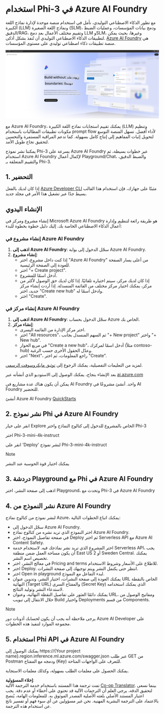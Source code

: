 <!--
CO_OP_TRANSLATOR_METADATA:
{
  "original_hash": "3a1e48b628022485aac989c9f733e792",
  "translation_date": "2025-07-17T05:18:55+00:00",
  "source_file": "md/02.QuickStart/AzureAIFoundry_QuickStart.md",
  "language_code": "ar"
}
-->
# **استخدام Phi-3 في Azure AI Foundry**

مع تطور الذكاء الاصطناعي التوليدي، نأمل في استخدام منصة موحدة لإدارة نماذج اللغة الكبيرة (LLM) ونماذج اللغة الصغيرة (SLM)، ودمج بيانات المؤسسات، وعمليات الضبط الدقيق/RAG، وتقييم مختلف الأعمال بعد دمج LLM وSLM، وغيرها، بحيث يمكن لتطبيقات الذكاء الاصطناعي التوليدي أن تُنفذ بشكل أذكى. [Azure AI Foundry](https://ai.azure.com) هي منصة تطبيقات ذكاء اصطناعي توليدي على مستوى المؤسسات.

![aistudo](../../../../translated_images/aifoundry_home.f28a8127c96c7d93d6fb1d0a69b635bc36834da1f0615d7d2b8be216021d9eeb.ar.png)

مع Azure AI Foundry، يمكنك تقييم استجابات نماذج اللغة الكبيرة (LLM) وتنظيم مكونات تطبيقات المطالبات باستخدام prompt flow لأداء أفضل. تسهل المنصة التوسع لتحويل إثبات المفاهيم إلى إنتاج كامل بسهولة. كما تدعم المراقبة المستمرة والتحسين لتحقيق نجاح طويل الأمد.

يمكننا نشر نموذج Phi-3 بسرعة على Azure AI Foundry عبر خطوات بسيطة، ثم استخدام Azure AI Foundry لإكمال أعمال Playground/Chat، والضبط الدقيق، والتقييم المتعلقة بـ Phi-3.

## **1. التحضير**

إذا كان لديك بالفعل [Azure Developer CLI](https://learn.microsoft.com/azure/developer/azure-developer-cli/overview?WT.mc_id=aiml-138114-kinfeylo) مثبتًا على جهازك، فإن استخدام هذا القالب بسيط جدًا عبر تشغيل هذا الأمر في مجلد جديد.

## الإنشاء اليدوي

إنشاء مشروع ومركز في Microsoft Azure AI Foundry هو طريقة رائعة لتنظيم وإدارة أعمال الذكاء الاصطناعي الخاصة بك. إليك دليل خطوة بخطوة للبدء:

### إنشاء مشروع في Azure AI Foundry

1. **اذهب إلى Azure AI Foundry**: سجّل الدخول إلى بوابة Azure AI Foundry.
2. **إنشاء مشروع**:
   - إذا كنت داخل مشروع، اختر "Azure AI Foundry" من أعلى يسار الصفحة للعودة إلى الصفحة الرئيسية.
   - اختر "+ Create project".
   - أدخل اسمًا للمشروع.
   - إذا كان لديك مركز، سيتم اختياره تلقائيًا. إذا كان لديك حق الوصول لأكثر من مركز، يمكنك اختيار مركز مختلف من القائمة المنسدلة. إذا أردت إنشاء مركز جديد، اختر "Create new hub" وادخل اسمًا له.
   - اختر "Create".

### إنشاء مركز في Azure AI Foundry

1. **اذهب إلى Azure AI Foundry**: سجّل الدخول بحساب Azure الخاص بك.
2. **إنشاء مركز**:
   - اختر مركز الإدارة من القائمة اليسرى.
   - اختر "All resources"، ثم السهم المنسدل بجانب "+ New project" واختر "+ New hub".
   - في مربع الحوار "Create a new hub"، أدخل اسمًا لمركزك (مثلاً contoso-hub) وعدّل الحقول الأخرى حسب الرغبة.
   - اختر "Next"، راجع المعلومات، ثم اختر "Create".

لمزيد من التعليمات التفصيلية، يمكنك الرجوع إلى [توثيق مايكروسوفت الرسمي](https://learn.microsoft.com/azure/ai-studio/how-to/create-projects).

بعد الإنشاء بنجاح، يمكنك الوصول إلى الاستوديو الذي أنشأته عبر [ai.azure.com](https://ai.azure.com/)

يمكن أن يكون هناك عدة مشاريع في AI Foundry واحد. أنشئ مشروعًا في AI Foundry للتحضير.

أنشئ Azure AI Foundry [QuickStarts](https://learn.microsoft.com/azure/ai-studio/quickstarts/get-started-code)

## **2. نشر نموذج Phi في Azure AI Foundry**

انقر على خيار Explore الخاص بالمشروع للدخول إلى كتالوج النماذج واختر Phi-3

اختر Phi-3-mini-4k-instruct

انقر على 'Deploy' لنشر نموذج Phi-3-mini-4k-instruct

> [!NOTE]
>
> يمكنك اختيار قوة الحوسبة عند النشر

## **3. دردشة Playground مع Phi في Azure AI Foundry**

اذهب إلى صفحة النشر، اختر Playground، وتحدث مع Phi-3 في Azure AI Foundry

## **4. نشر النموذج من Azure AI Foundry**

لنشر نموذج من كتالوج نماذج Azure، يمكنك اتباع الخطوات التالية:

- سجّل الدخول إلى Azure AI Foundry.
- اختر النموذج الذي تريد نشره من كتالوج نماذج Azure AI Foundry.
- في صفحة تفاصيل النموذج، اختر Deploy ثم اختر Serverless API مع Azure AI Content Safety.
- اختر المشروع الذي تريد نشر نماذجك فيه. لاستخدام خدمة Serverless API، يجب أن يكون مساحة العمل ضمن منطقة East US 2 أو Sweden Central. يمكنك تخصيص اسم النشر.
- في معالج النشر، اختر Pricing and terms للاطلاع على الأسعار وشروط الاستخدام.
- اختر Deploy. انتظر حتى يكتمل النشر ويتم توجيهك إلى صفحة النشرات.
- اختر Open in playground لبدء التفاعل مع النموذج.
- يمكنك العودة إلى صفحة النشرات، اختيار النشر، وتدوين عنوان URL الخاص بالنقطة النهائية (Target URL) والمفتاح السري (Secret Key) الذي يمكنك استخدامه لاستدعاء النشر وتوليد النتائج.
- يمكنك دائمًا العثور على تفاصيل النقطة النهائية، وعنوان URL، ومفاتيح الوصول من خلال الانتقال إلى تبويب Build واختيار Deployments من قسم Components.

> [!NOTE]
> يرجى ملاحظة أنه يجب أن يكون لحسابك أذونات دور Azure AI Developer على مجموعة الموارد لتنفيذ هذه الخطوات.

## **5. استخدام Phi API في Azure AI Foundry**

يمكنك الوصول إلى https://{Your project name}.region.inference.ml.azure.com/swagger.json عبر طلب GET من Postman ودمجه مع المفتاح (Key) للتعرف على الواجهات المتاحة.

يمكنك الحصول على معلمات الطلب بسهولة، وكذلك معلمات الاستجابة.

**إخلاء المسؤولية**:  
تمت ترجمة هذا المستند باستخدام خدمة الترجمة الآلية [Co-op Translator](https://github.com/Azure/co-op-translator). بينما نسعى لتحقيق الدقة، يرجى العلم أن الترجمات الآلية قد تحتوي على أخطاء أو عدم دقة. يجب اعتبار المستند الأصلي بلغته الأصلية المصدر الموثوق به. للمعلومات الهامة، يُنصح بالاعتماد على الترجمة البشرية المهنية. نحن غير مسؤولين عن أي سوء فهم أو تفسير ناتج عن استخدام هذه الترجمة.